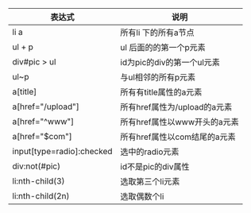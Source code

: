 | 表达式                    | 说明                         |
| ------------------------- | ---------------------------- |
| li a                      | 所有li 下的所有a节点         |
| ul + p                    | ul 后面的的第一个p元素       |
| div#pic > ul              | id为pic的div的第一个ul元素   |
| ul~p                      | 与ul相邻的所有p元素          |
| a[title]                  | 所有有title属性的a元素       |
| a[href="/upload"]         | 所有href属性为/upload的a元素 |
| a[href="^www"]            | 所有href属性以www开头的a元素 |
| a[href="$com"]            | 所有href属性以com结尾的a元素 |
| input[type=radio]:checked | 选中的radio元素              |
| div:not(#pic)             | id不是pic的div属性           |
| li:nth-child(3)           | 选取第三个li元素             |
| li:nth-child(2n)          | 选取偶数个li                 |

